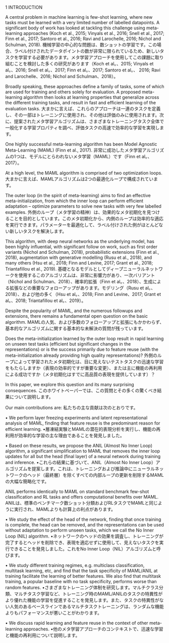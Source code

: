 1 INTRODUCTION

A central problem in machine learning is few-shot learning, where new tasks must be learned with a very limited number of labelled datapoints. A significant body of work has looked at tackling this challenge using meta-learning approaches (Koch et al., 2015; Vinyals et al., 2016; Snell et al., 2017; Finn et al., 2017; Santoro et al., 2016; Ravi and Larochelle, 2016; Nichol and Schulman, 2018).
機械学習の中心的な問題は、数ショットの学習です。この場合、ラベル付けされたデータポイントの数が非常に限られているため、新しいタスクを学習する必要があります。メタ学習アプローチを使用してこの課題に取り組むことを検討した多くの研究があります（Koch et al。、2015; Vinyals et al。、2016; Snell et al。、2017; Finn et al。、2017; Santoro et al。、 2016; Ravi and Larochelle、2016; Nichol and Schulman、2018）。

Broadly speaking, these approaches define a family of tasks, some of which are used for training and others solely for evaluation. A proposed meta-learning algorithm then looks at learning properties that generalize across the different training tasks, and result in fast and efficient learning of the evaluation tasks.
大まかに言えば、これらのアプローチは一連のタスクを定義し、その一部はトレーニングに使用され、その他は評価のみに使用されます。次に、提案されたメタ学習アルゴリズムは、さまざまなトレーニングタスク全体で一般化する学習プロパティを調べ、評価タスクの高速で効率的な学習を実現します。

One highly successful meta-learning algorithm has been Model Agnostic Meta-Learning (MAML) (Finn et al., 2017).
非常に成功したメタ学習アルゴリズムの1つは、モデルにとらわれないメタ学習（MAML）です（Finn et al。、2017）。

At a high level, the MAML algorithm is comprised of two optimization loops.
大まかに言えば、MAMLアルゴリズムは2つの最適化ループで構成されています。

The outer loop (in the spirit of meta-learning) aims to find an effective meta-initialization, from which the inner loop can perform efficient adaptation – optimize parameters to solve new tasks with very few labelled examples.
外側のループ（メタ学習の精神）は、効果的なメタ初期化を見つけることを目的としています。このメタ初期化から、内側のループは効率的な適応を実行できます。パラメーターを最適化して、ラベル付けされた例がほとんどない新しいタスクを解決します。

This algorithm, with deep neural networks as the underlying model, has been highly influential, with significant follow on work, such as first order variants (Nichol and Schulman, 2018), probabilistic extensions (Finn et al., 2018), augmentation with generative modelling (Rusu et al., 2018), and many others (Hsu et al., 2018; Finn and Levine, 2017; Grant et al., 2018; Triantafillou et al., 2019).
基礎となるモデルとしてディープニューラルネットワークを使用するこのアルゴリズムは、非常に影響力があり、一次バリアント（Nichol and Schulman、2018）、確率的拡張（Finn et al。、2018）、生成による拡張などの重要なフォローアップがあります。モデリング（Rusu et al。、2018）、および他の多く（Hsu et al。、2018; Finn and Levine、2017; Grant et al。、2018; Triantafillou et al。、2019）。

Despite the popularity of MAML, and the numerous followups and extensions, there remains a fundamental open question on the basic algorithm.
MAMLの人気、および多数のフォローアップと拡張にもかかわらず、基本的なアルゴリズムに関する基本的な未解決の質問が残っています。

Does the meta-initialization learned by the outer loop result in rapid learning on unseen test tasks (efficient but significant changes in the representations) or is the success primarily due to feature reuse (with the meta-initialization already providing high quality representations)?
外側のループによって学習されたメタ初期化は、目に見えないテストタスクの迅速な学習をもたらしますか（表現の効率的ですが重要な変更）、または主に機能の再利用による成功ですか（メタ初期化はすでに高品質の表現を提供しています）？

In this paper, we explore this question and its many surprising consequences.
このホワイトペーパーでは、この質問とその多くの驚くべき結果について説明します。

Our main contributions are:
私たちの主な貢献は次のとおりです。

• We perform layer freezing experiments and latent representational analysis of MAML, finding that feature reuse is the predominant reason for efficient learning.
•層凍結実験とMAMLの潜在的表現分析を実行し、機能の再利用が効率的な学習の主な理由であることを発見しました。

• Based on these results, we propose the ANIL (Almost No Inner Loop) algorithm, a significant simplification to MAML that removes the inner loop updates for all but the head (final layer) of a neural network during training and inference.
•これらの結果に基づいて、ANIL（Almost No Inner Loop）アルゴリズムを提案します。これは、トレーニングおよび推論中にニューラルネットワークのヘッド（最終層）を除くすべての内部ループの更新を削除するMAMLの大幅な簡略化です。

ANIL performs identically to MAML on standard benchmark few-shot classification and RL tasks and offers computational benefits over MAML.
ANILは、標準のベンチマーク数ショット分類およびRLタスクでMAMLと同じように実行され、MAMLよりも計算上の利点があります。

• We study the effect of the head of the network, finding that once training is complete, the head can be removed, and the representations can be used without adaptation to perform unseen tasks, which we call the No Inner Loop (NIL) algorithm.
•ネットワークのヘッドの効果を調査し、トレーニングが完了するとヘッドを削除でき、表現を適応せずに使用して、見えないタスクを実行できることを発見しました。これをNo Inner Loop（NIL）アルゴリズムと呼びます。

• We study different training regimes, e.g. multiclass classification, multitask learning, etc, and find that the task specificity of MAML/ANIL at training facilitate the learning of better features. We also find that multitask training, a popular baseline with no task specificity, performs worse than random features.
•さまざまなトレーニング体制を研究します。マルチクラス分類、マルチタスク学習など、トレーニング時のMAML/ANILのタスクの特異性がより優れた機能の学習を促進することを発見します。また、タスクの特異性がない人気のあるベースラインであるマルチタスクトレーニングは、ランダムな機能よりもパフォーマンスが悪いことがわかります。

• We discuss rapid learning and feature reuse in the context of other meta-learning approaches.
•他のメタ学習アプローチのコンテキストで、迅速な学習と機能の再利用について説明します。
